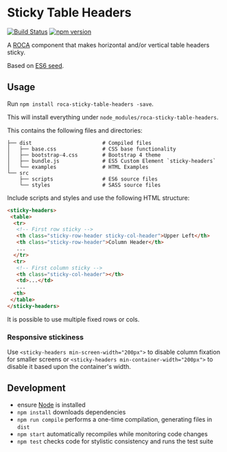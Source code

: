 Sticky Table Headers
====================

[![Build Status](https://travis-ci.org/roca-components/sticky-table-headers.svg?branch=master)](https://travis-ci.org/roca-components/sticky-table-headers)
[![npm version](https://badge.fury.io/js/roca-sticky-table-headers.svg)](https://www.npmjs.com/package/roca-sticky-table-headers)

A [ROCA](http://roca-style.org) component that makes horizontal and/or vertical
table headers sticky.

Based on [ES6 seed](https://github.com/FND/es6-seed).

Usage
-----

Run `npm install roca-sticky-table-headers -save`.

This will install everything under `node_modules/roca-sticky-table-headers`.

This contains the following files and directories:

```
├── dist                       # Compiled files
│   ├── base.css               # CSS base functionality
│   ├── bootstrap-4.css        # Bootstrap 4 theme
│   ├── bundle.js              # ES5 Custom Element `sticky-headers`
│   └── examples               # HTML Examples
└── src
    ├── scripts                # ES6 source files
    └── styles                 # SASS source files
```

Include scripts and styles and use the following HTML structure:

```html
<sticky-headers>
 <table>
  <tr>
   <!-- First row sticky -->
   <th class="sticky-row-header sticky-col-header">Upper Left</th>
   <th class="sticky-row-header">Column Header</th>
   ...
  </tr>
  <tr>
   <!-- First column sticky -->
   <th class="sticky-col-header"></th>
   <td>...</td>
   ...
  <th>
 </table>
</sticky-headers>
```

It is possible to use multiple fixed rows or cols.

### Responsive stickiness

Use `<sticky-headers min-screen-width="200px">` to disable column fixation for smaller screens or
`<sticky-headers min-container-width="200px">` to disable it based upon the container's width.

Development
-----------

* ensure [Node](http://nodejs.org) is installed
* `npm install` downloads dependencies
* `npm run compile` performs a one-time compilation, generating files in `dist`
* `npm start` automatically recompiles while monitoring code changes
* `npm test` checks code for stylistic consistency and runs the test suite
